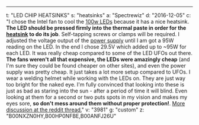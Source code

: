 ---
t: "LED CHIP HEATSINKS"
s: "heatsinks"
a: "Spectrewiz"
d: "2016-12-05"
c: "I chose the Intel fan to cool the <a href='http://www.amazon.com/gp/product/B00HP0NFBE/ref=as_li_tl?ie=UTF8&camp=1789&creative=390957&creativeASIN=B00HP0NFBE&linkCode=as2&tag=spacbuck-20&linkId=XS5FKC6OQL2HPUCJ'>100w LEDs</a> because it has a nice heatsink.<strong> The LED should be pressed firmly into the thermal paste in order for the <a href='http://www.amazon.com/gp/product/B00NXZN0HY/ref=as_li_tl?ie=UTF8&camp=1789&creative=390957&creativeASIN=B00NXZN0HY&linkCode=as2&tag=spacbuck-20&linkId=GCM5HD5AJ3YTU6PH'>heatsink</a> to do its job</strong>. Self-tapping screws or clamps will be required. I adjusted the voltage output of the <a href='http://www.amazon.com/gp/product/B00ANFJ26U/ref=as_li_tl?ie=UTF8&camp=1789&creative=390957&creativeASIN=B00ANFJ26U&linkCode=as2&tag=spacbuck-20&linkId=ZW2SC5JZJTEMOZ4N'>power supply</a> until I am got a 95W reading on the LED. In the end I chose 29.5V which added up to ~95W for each LED. It was really cheap compared to some of the LED UFOs out there. <strong>The fans weren't all that expensive, the LEDs were amazingly cheap</strong> (and I'm sure they could be found cheaper on other sites), and even the power supply was pretty cheap. It just takes a lot more setup compared to UFOs.
I wear a welding helmet while working with the LEDs on. They are just way too bright for the naked eye. I'm fully convinced that looking into these is just as bad as staring into the sun - after a period of time it will blind. Even looking at them for a second or two puts spots in my vision and makes my eyes sore, <strong>so don't mess around them without proper protection!</strong>. <a href='https://www.reddit.com/r/SpaceBuckets/comments/2z8jyu/new_lighting_endeavors/'>More discussion at the reddit thread.</a>"
v: "3981"
g: "custom"
z: "B00NXZN0HY,B00HP0NFBE,B00ANFJ26U"

